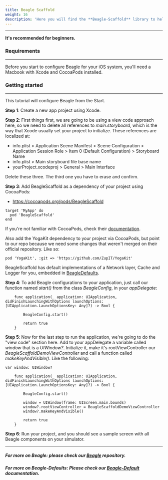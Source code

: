 ```yaml
---
title: Beagle Scaffold
weight: 16
description: 'Here you will find the **Beagle-Scaffold** library to help you start a project using Beagle in iOS. It holds almost all necessary configurations to do it.'
---
```


---

**It's recommended for beginners.**

### Requirements
<hr>
Before you start to configure Beagle for your iOS system, you'll need a Macbook with Xcode and CocoaPods installed. 

### Getting started
<hr>

This tutorial will configure Beagle from the Start.

**Step 1**: Create a new app project using Xcode.

**Step 2**: First things first, we are going to be using a view code approach here, so we need to delete all references to _main.storyboard_, which is the way that Xcode usually set your project to initialize. These references are localized at:

* info.plist > Application Scene Manifest > Scene Configuration > Application Session Role > Item 0 (Default Configuration) > Storyboard Name
* info.plist > Main storyboard file base name
* yourProject.xcodeproj > General > Main Interface

Delete these three. The third one you have to erase and confirm.

**Step 3**: Add BeagleScaffold as a dependency of your project using CocoaPods:
- https://cocoapods.org/pods/BeagleScaffold

```
target 'MyApp' do
  pod 'BeagleScaffold'
end
```

If you're not familiar with CocoaPods, check their [documentation](https://guides.cocoapods.org/).

Also add the YogaKit dependency to your project via CocoaPods, but point to our repo because we need some changes that weren't merged on their official repository. Like so:

```
pod 'YogaKit', :git => 'https://github.com/ZupIT/YogaKit'
```

BeagleScaffold has default implementations of a Network layer, Cache and Logger for you, embedded in [BeagleDefaults](https://docs.usebeagle.io/get-started/using-beagle-helpers/ios/beagle-defaults).

**Step 4**: To add Beagle configurations to your application, just call our function named _start()_ from the class _BeagleConfig_, in your _appDelegate_:

```
    func application(_ application: UIApplication, didFinishLaunchingWithOptions launchOptions: [UIApplication.LaunchOptionsKey: Any]?) -> Bool {
        
        BeagleConfig.start()
        
        return true
    }
```

**Step 5**: Now for the last step to run the application, we're going to do the "view code" section here. Add to your appDelegate a variable called _window_ that is a _UIWindow?_. Initialize it, make it's rootViewController our _BeagleScaffoldDemoViewController_ and call a function called _makeKeyAndVisible()_. Like the following:

```
var window: UIWindow?

    func application(_ application: UIApplication, didFinishLaunchingWithOptions launchOptions: [UIApplication.LaunchOptionsKey: Any]?) -> Bool {
    
        BeagleConfig.start()
        
        window = UIWindow(frame: UIScreen.main.bounds)
        window?.rootViewController = BeagleScaffoldDemoViewController
        window?.makeKeyAndVisible()
        
        return true
    }
```

**Step 6**: Run your project, and you should see a sample screen with all Beagle components on your simulator.

<hr>

##### For more on Beagle: please check our [Beagle](https://github.com/ZupIT/beagle) repository.
##### For more on Beagle-Defaults: Please check our [Beagle-Default](/get-started/using-beagle-helpers/ios/beagle-defaults) documentation.
